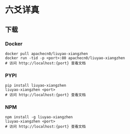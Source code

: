 # 六爻详真

## 下载

### Docker

```
docker pull apachecn0/liuyao-xiangzhen
docker run -tid -p <port>:80 apachecn0/liuyao-xiangzhen
# 访问 http://localhost:{port} 查看文档
```

### PYPI

```
pip install liuyao-xiangzhen
liuyao-xiangzhen <port>
# 访问 http://localhost:{port} 查看文档
```

### NPM

```
npm install -g liuyao-xiangzhen
liuyao-xiangzhen <port>
# 访问 http://localhost:{port} 查看文档
```
